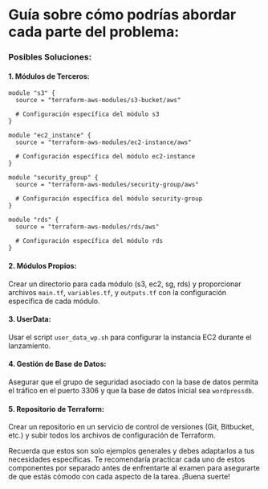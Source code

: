 # Guía sobre cómo podrías abordar cada parte del problema:

### Posibles Soluciones:

#### 1. Módulos de Terceros:

```hcl
module "s3" {
  source = "terraform-aws-modules/s3-bucket/aws"

  # Configuración específica del módulo s3
}

module "ec2_instance" {
  source = "terraform-aws-modules/ec2-instance/aws"

  # Configuración específica del módulo ec2-instance
}

module "security_group" {
  source = "terraform-aws-modules/security-group/aws"

  # Configuración específica del módulo security-group
}

module "rds" {
  source = "terraform-aws-modules/rds/aws"

  # Configuración específica del módulo rds
}
```

#### 2. Módulos Propios:

Crear un directorio para cada módulo (s3, ec2, sg, rds) y proporcionar archivos `main.tf`, `variables.tf`, y `outputs.tf` con la configuración específica de cada módulo.

#### 3. UserData:

Usar el script `user_data_wp.sh` para configurar la instancia EC2 durante el lanzamiento.

#### 4. Gestión de Base de Datos:

Asegurar que el grupo de seguridad asociado con la base de datos permita el tráfico en el puerto 3306 y que la base de datos inicial sea `wordpressdb`.

#### 5. Repositorio de Terraform:

Crear un repositorio en un servicio de control de versiones (Git, Bitbucket, etc.) y subir todos los archivos de configuración de Terraform.

Recuerda que estos son solo ejemplos generales y debes adaptarlos a tus necesidades específicas. Te recomendaría practicar cada uno de estos componentes por separado antes de enfrentarte al examen para asegurarte de que estás cómodo con cada aspecto de la tarea. ¡Buena suerte!